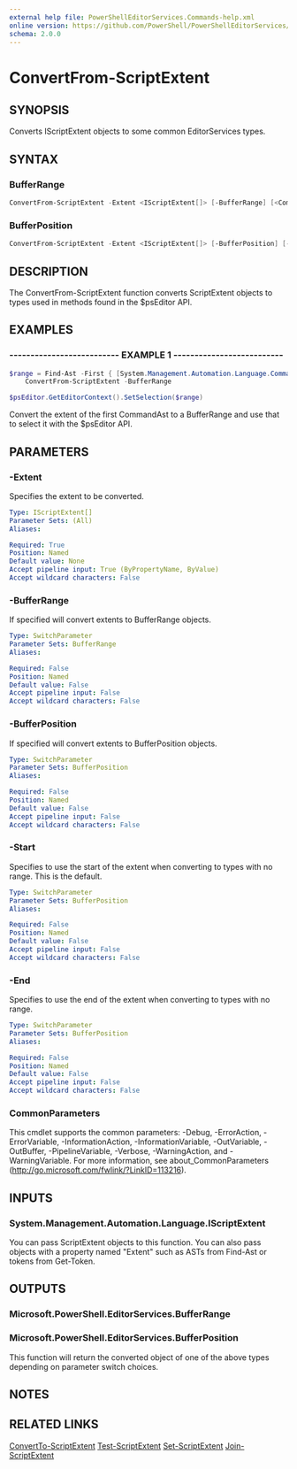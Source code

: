 ```yaml
---
external help file: PowerShellEditorServices.Commands-help.xml
online version: https://github.com/PowerShell/PowerShellEditorServices/tree/master/module/docs/ConvertFrom-ScriptExtent.md
schema: 2.0.0
---
```


# ConvertFrom-ScriptExtent

## SYNOPSIS

Converts IScriptExtent objects to some common EditorServices types.

## SYNTAX

### BufferRange

```powershell
ConvertFrom-ScriptExtent -Extent <IScriptExtent[]> [-BufferRange] [<CommonParameters>]
```

### BufferPosition

```powershell
ConvertFrom-ScriptExtent -Extent <IScriptExtent[]> [-BufferPosition] [-Start] [-End] [<CommonParameters>]
```

## DESCRIPTION

The ConvertFrom-ScriptExtent function converts ScriptExtent objects to types used in methods found in the $psEditor API.

## EXAMPLES

### -------------------------- EXAMPLE 1 --------------------------

```powershell
$range = Find-Ast -First { [System.Management.Automation.Language.CommandAst] } |
    ConvertFrom-ScriptExtent -BufferRange

$psEditor.GetEditorContext().SetSelection($range)
```

Convert the extent of the first CommandAst to a BufferRange and use that to select it with the $psEditor API.

## PARAMETERS

### -Extent

Specifies the extent to be converted.

```yaml
Type: IScriptExtent[]
Parameter Sets: (All)
Aliases:

Required: True
Position: Named
Default value: None
Accept pipeline input: True (ByPropertyName, ByValue)
Accept wildcard characters: False
```

### -BufferRange

If specified will convert extents to BufferRange objects.

```yaml
Type: SwitchParameter
Parameter Sets: BufferRange
Aliases:

Required: False
Position: Named
Default value: False
Accept pipeline input: False
Accept wildcard characters: False
```

### -BufferPosition

If specified will convert extents to BufferPosition objects.

```yaml
Type: SwitchParameter
Parameter Sets: BufferPosition
Aliases:

Required: False
Position: Named
Default value: False
Accept pipeline input: False
Accept wildcard characters: False
```

### -Start

Specifies to use the start of the extent when converting to types with no range. This is the default.

```yaml
Type: SwitchParameter
Parameter Sets: BufferPosition
Aliases:

Required: False
Position: Named
Default value: False
Accept pipeline input: False
Accept wildcard characters: False
```

### -End

Specifies to use the end of the extent when converting to types with no range.

```yaml
Type: SwitchParameter
Parameter Sets: BufferPosition
Aliases:

Required: False
Position: Named
Default value: False
Accept pipeline input: False
Accept wildcard characters: False
```

### CommonParameters

This cmdlet supports the common parameters: -Debug, -ErrorAction, -ErrorVariable, -InformationAction, -InformationVariable, -OutVariable, -OutBuffer, -PipelineVariable, -Verbose, -WarningAction, and -WarningVariable. For more information, see about_CommonParameters (http://go.microsoft.com/fwlink/?LinkID=113216).

## INPUTS

### System.Management.Automation.Language.IScriptExtent

You can pass ScriptExtent objects to this function.  You can also pass objects with a property named "Extent" such as ASTs from Find-Ast or tokens from Get-Token.

## OUTPUTS

### Microsoft.PowerShell.EditorServices.BufferRange

### Microsoft.PowerShell.EditorServices.BufferPosition

This function will return the converted object of one of the above types depending on parameter switch choices.

## NOTES

## RELATED LINKS

[ConvertTo-ScriptExtent](ConvertTo-ScriptExtent.md)
[Test-ScriptExtent](Test-ScriptExtent.md)
[Set-ScriptExtent](Set-ScriptExtent.md)
[Join-ScriptExtent](Join-ScriptExtent.md)
